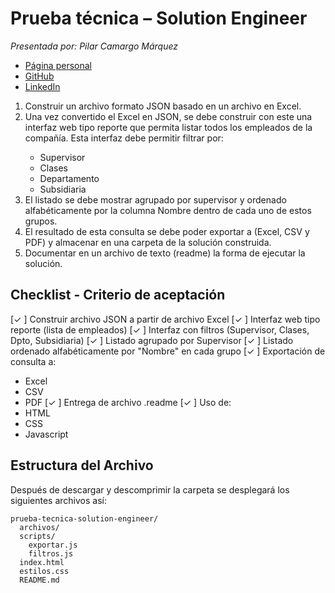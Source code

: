 # Prueba técnica – Solution Engineer
_Presentada por: Pilar Camargo Márquez_
- [Página personal](https://about.me/justoneye)
- [GitHub](https://github.com/justoneye)
- [LinkedIn](https://www.linkedin.com/in/pilarcamargo)

<ol>
<li> Construir un archivo formato JSON basado en un archivo en Excel. </li>
<li> Una vez convertido el Excel en JSON, se debe construir con este una interfaz web tipo reporte que permita listar todos los empleados de la compañía. Esta interfaz debe permitir filtrar por: </li>
<ul>
<li> Supervisor </li>
<li> Clases </li>
<li> Departamento </li>
<li> Subsidiaria </li>
</ul>
<li> El listado se debe mostrar agrupado por supervisor y ordenado alfabéticamente por la columna Nombre dentro de cada uno de estos grupos. </li>
<li> El resultado de esta consulta se debe poder exportar a (Excel, CSV y PDF) y almacenar en una carpeta de la solución construida. </li>
<li> Documentar en un archivo de texto (readme) la forma de ejecutar la solución. </li>
</ol>

## Checklist - Criterio de aceptación 

[✓ ] Construir archivo JSON a partir de archivo Excel 
[✓ ] Interfaz web tipo reporte (lista de empleados) 
[✓ ] Interfaz con filtros (Supervisor, Clases, Dpto, Subsidiaria) 
[✓ ] Listado agrupado por Supervisor 
[✓ ] Listado ordenado alfabéticamente por "Nombre" en cada grupo 
[✓ ] Exportación de consulta a:
- Excel 
- CSV 
- PDF
[✓ ] Entrega de archivo .readme 
[✓ ] Uso de:
- HTML
- CSS
- Javascript 

## Estructura del Archivo

Después de descargar y descomprimir la carpeta se desplegará los siguientes archivos así:

```
prueba-tecnica-solution-engineer/
  archivos/
  scripts/
    exportar.js
    filtros.js
  index.html
  estilos.css
  README.md
```